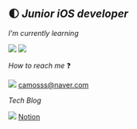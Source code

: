    
:first_quarter_moon: *Junior iOS developer*
 ---
*I’m currently learning*

<a href="file:///Users/camosss/Downloads/swift%20.svg" target="_blank"><img src="https://img.shields.io/badge/Swift-F29661?style=flat-square&logo=Swift&logoColor=white"/></a>  <a href="file:///Users/camosss/Downloads/firebase%20(1).svg" target="_blank"><img src="https://img.shields.io/badge/Firebase-FFE400?style=flat-square&logo=Firebase&logoColor=white"/></a>

*How to reach me* :question:
 
 <a href="file:///Users/camosss/Downloads/naver.svg" target="_blank"><img src="https://img.shields.io/badge/Naver-0BC904?style=flat-square&logo=Naver&logoColor=white"/></a>    camosss@naver.com

*Tech Blog*

<a href="file:///Users/camosss/Downloads/notion%20(2).svg" target="_blank"><img src="https://img.shields.io/badge/Notion-A6A6A6?style=flat-square&logo=Notion&logoColor=white"/></a>   [Notion](https://www.notion.so/camosss-237308dc0bf4403c854546d1a20e886d)
